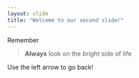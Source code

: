 ```yaml
---
layout: slide
title: "Welcome to our second slide!"
---
```

Remember
>**Always** look on the *bright* side of life

Use the left arrow to go back!